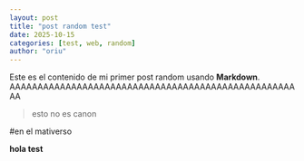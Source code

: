 ```yaml
---
layout: post
title: "post random test"
date: 2025-10-15
categories: [test, web, random]
author: "oriu"
---
```


Este es el contenido de mi primer post random usando **Markdown**.
AAAAAAAAAAAAAAAAAAAAAAAAAAAAAAAAAAAAAAAAAAAAAAAAAAAAA

> esto no es canon

#en el mativerso

**hola test**
